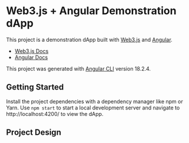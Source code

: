 # Web3.js + Angular Demonstration dApp

This project is a demonstration dApp built with [Web3.js](https://web3js.org/) and
[Angular](https://angular.dev/).

- [Web3.js Docs](https://docs.web3js.org/)
- [Angular Docs](https://angular.dev/overview)

This project was generated with [Angular CLI](https://github.com/angular/angular-cli) version
18.2.4.

## Getting Started

Install the project dependencies with a dependency manager like npm or Yarn. Use `npm start` to
start a local development server and navigate to http://localhost:4200/ to view the dApp.

## Project Design


